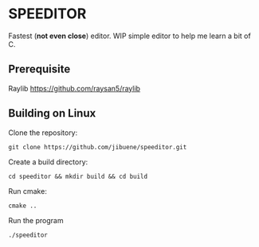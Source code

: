 # SPEEDITOR
Fastest (**not even close**) editor.
WIP simple editor to help me learn a bit of C.

## Prerequisite
Raylib https://github.com/raysan5/raylib

## Building on Linux
Clone the repository:
```
git clone https://github.com/jibuene/speeditor.git
```
Create a build directory:
```
cd speeditor && mkdir build && cd build
```
Run cmake:
```
cmake ..
```
Run the program
```
./speeditor
```
